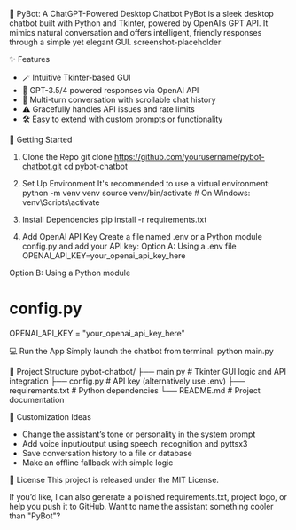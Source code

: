 🧠 PyBot: A ChatGPT-Powered Desktop Chatbot
PyBot is a sleek desktop chatbot built with Python and Tkinter, powered by OpenAI’s GPT API. It mimics natural conversation and offers intelligent, friendly responses through a simple yet elegant GUI.
screenshot-placeholder

✨ Features
- 🪄 Intuitive Tkinter-based GUI
- 🤖 GPT-3.5/4 powered responses via OpenAI API
- 💬 Multi-turn conversation with scrollable chat history
- ⚠️ Gracefully handles API issues and rate limits
- 🛠 Easy to extend with custom prompts or functionality

🚀 Getting Started
1. Clone the Repo
git clone https://github.com/yourusername/pybot-chatbot.git
cd pybot-chatbot


2. Set Up Environment
It's recommended to use a virtual environment:
python -m venv venv
source venv/bin/activate  # On Windows: venv\Scripts\activate


3. Install Dependencies
pip install -r requirements.txt


4. Add OpenAI API Key
Create a file named .env or a Python module config.py and add your API key:
Option A: Using a .env file
OPENAI_API_KEY=your_openai_api_key_here


Option B: Using a Python module
# config.py
OPENAI_API_KEY = "your_openai_api_key_here"



💻 Run the App
Simply launch the chatbot from terminal:
python main.py



📁 Project Structure
pybot-chatbot/
├── main.py             # Tkinter GUI logic and API integration
├── config.py           # API key (alternatively use .env)
├── requirements.txt    # Python dependencies
└── README.md           # Project documentation



🧩 Customization Ideas
- Change the assistant’s tone or personality in the system prompt
- Add voice input/output using speech_recognition and pyttsx3
- Save conversation history to a file or database
- Make an offline fallback with simple logic

📜 License
This project is released under the MIT License.

If you’d like, I can also generate a polished requirements.txt, project logo, or help you push it to GitHub. Want to name the assistant something cooler than "PyBot"?
